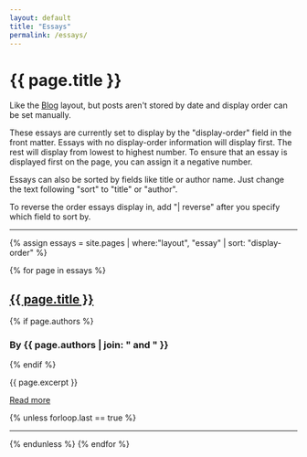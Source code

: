 ```yaml
---
layout: default
title: "Essays"
permalink: /essays/
---
```


<h1>{{ page.title }}</h1>

<div class="longform-text">

<p>Like the <a href="{{ '/blog' | relative_url }}">Blog</a> layout, but posts aren't stored by date and display order can be set manually.</p>

<p>These essays are currently set to display by the "display-order" field in the front matter. Essays with no display-order information will display first. The rest will display from lowest to highest number. To ensure that an essay is displayed first on the page, you can assign it a negative number.</p>

<p>Essays can also be sorted by fields like title or author name. Just change the text following "sort" to "title" or "author".</p>

<p>To reverse the order essays display in, add "| reverse" after you specify which field to sort by.</p>

<hr>

{% assign essays = site.pages | where:"layout", "essay" | sort: "display-order" %}

{% for page in essays %}
    <h2><a href="{{ page.url | relative_url }}">{{ page.title }}</a></h2>
    {% if page.authors %}
        <h3>By {{ page.authors | join: " and " }}</h3>
    {% endif %}
    <p>{{ page.excerpt }}</p>
    <p class="read-more"><a href="{{ page.url | relative_url }}">Read more</a></p>
    {% unless forloop.last == true %}
        <hr>
    {% endunless %}
{% endfor %}

</div>